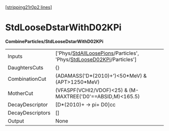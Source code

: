 [[stripping21r0p2 lines]](./stripping21r0p2-index)

# StdLooseDstarWithD02KPi

**CombineParticles/StdLooseDstarWithD02KPi**

|                  |                                                                                                                                                                                  |
|------------------|----------------------------------------------------------------------------------------------------------------------------------------------------------------------------------|
| Inputs           | ['Phys/[StdAllLoosePions](./stripping21r0p2-commonparticles-stdallloosepions)/Particles', 'Phys/[StdLooseD02KPi](./stripping21r0p2-commonparticles-stdloosed02kpi)/Particles'] |
| DaughtersCuts    | {}                                                                                                                                                                               |
| CombinationCut   | (ADAMASS('D\*(2010)+')\<50\*MeV) & (APT\>1250\*MeV)                                                                                                                              |
| MotherCut        | (VFASPF(VCHI2/VDOF)\<25) & (M-MAXTREE('D0'==ABSID,M)\<165.5)                                                                                                                     |
| DecayDescriptor  | [D\*(2010)+ -\> pi+ D0]cc                                                                                                                                                      |
| DecayDescriptors | []                                                                                                                                                                             |
| Output           | None                                                                                                                                                                             |
